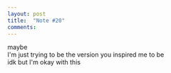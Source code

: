 ```yaml
---
layout: post
title:  "Note #20"
comments:
---
```

maybe\
I'm just trying to be the version you inspired me to be\
idk but I'm okay with this

<!--more-->


